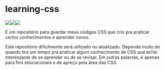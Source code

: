 <h1> learning-css </h1>

<div align="center" style="display: flex;">
  <img src="https://img.shields.io/badge/languages-4-blue.svg">
  <img src="https://img.shields.io/github/last-commit/Marcel099/learning-css.svg">
  <img src="http://hits.dwyl.com/Marcel099/learning-css.svg">
</div>


É um repositório para guardar meus códigos CSS que crio pra praticar certos conhecimentos e aprender novos.

Este repositório dificilmente será utilizado ou atualizado. Depende muito de quando tiro um tempo pra praticar algum conhecimento de CSS que achei interessante de se aprender ou de se revisar. Em outras palavras, é apenas para fins educacionais e de apreço pela área das CSS.
